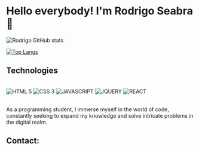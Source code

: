 
# Hello everybody! I'm Rodrigo Seabra 👋

![Rodrigo GitHub stats](https://github-readme-stats.vercel.app/api?username=rodrigo-seabra&show_icons=true&theme=transparent&bg_color=0000&text_color=ffff&card_width=300)

[![Top Langs](https://github-readme-stats.vercel.app/api/top-langs/?username=rodrigo-seabra&layout=donut&bg_color=0000&text_color=ffff)](https://github.com/anuraghazra/github-readme-stats)


## Technologies

<div style="display: inline_block"> <br>

<img aling="center" alt="HTML 5" src="https://img.shields.io/badge/HTML5-E34F26?style=for-the-badge&logo=html5&logoColor=white">
<img aling="center" alt="CSS 3" src="https://img.shields.io/badge/CSS3-1572B6?style=for-the-badge&logo=css3&logoColor=white">
<img aling="center" alt="JAVASCRIPT" src="https://img.shields.io/badge/JavaScript-323330?style=for-the-badge&logo=javascript&logoColor=F7DF1E">
<img aling="center" alt="JQUERY" src="https://img.shields.io/badge/jQuery-0769AD?style=for-the-badge&logo=jquery&logoColor=white">
<img aling="center" alt="REACT" src="https://img.shields.io/badge/React-20232A?style=for-the-badge&logo=react&logoColor=61DAFB">


</div></br>

As a programming student, I immerse myself in the world of code, constantly seeking to expand my knowledge and solve intricate problems in the digital realm.

## Contact:

